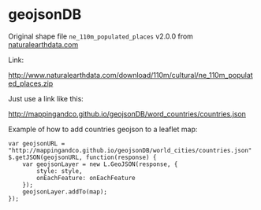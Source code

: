 # geojsonDB

Original shape file ```ne_110m_populated_places``` v2.0.0 from   [naturalearthdata.com](http://www.naturalearthdata.com) 

Link:

http://www.naturalearthdata.com/download/110m/cultural/ne_110m_populated_places.zip

Just use a link like this:

http://mappingandco.github.io/geojsonDB/word_countries/countries.json


Example of how to add countries geojson to a leaflet map:

```
var geojsonURL = "http://mappingandco.github.io/geojsonDB/world_cities/countries.json"
$.getJSON(geojsonURL, function(response) {
    var geojsonLayer = new L.GeoJSON(response, {
        style: style,
        onEachFeature: onEachFeature
    });
    geojsonLayer.addTo(map);    
});